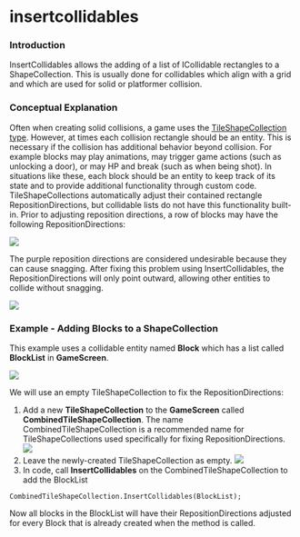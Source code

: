 # insertcollidables

### Introduction

InsertCollidables allows the adding of a list of ICollidable rectangles to a ShapeCollection. This is usually done for collidables which align with a grid and which are used for solid or platformer collision.

### Conceptual Explanation

Often when creating solid collisions, a game uses the [TileShapeCollection type](../glue-gluevault-component-pages-tile-graphics-plugin-tileshapecollection.md). However, at times each collision rectangle should be an entity. This is necessary if the collision has additional behavior beyond collision. For example blocks may play animations, may trigger game actions (such as unlocking a door), or may HP and break (such as when being shot). In situations like these, each block should be an entity to keep track of its state and to provide additional functionality through custom code. TileShapeCollections automatically adjust their contained rectangle RepositionDirections, but collidable lists do not have this functionality built-in. Prior to adjusting reposition directions, a row of blocks may have the following RepositionDirections:

![](../../../../media/2021-04-img\_606f1937e27db.png)

The purple reposition directions are considered undesirable because they can cause snagging. After fixing this problem using InsertCollidables, the RepositionDirections will only point outward, allowing other entities to collide without snagging.

![](../../../../media/2021-04-img\_606f1960a1e9c.png)

### Example - Adding Blocks to a ShapeCollection

This example uses a collidable entity named **Block** which has a list called **BlockList** in **GameScreen**.

![](../../../../media/2021-04-img\_606f1b18938c1.png)

We will use an empty TileShapeCollection to fix the RepositionDirections:

1. Add a new **TileShapeCollection** to the **GameScreen** called **CombinedTileShapeCollection**. The name CombinedTileShapeCollection is a recommended name for TileShapeCollections used specifically for fixing RepositionDirections. ![](../../../../media/2021-04-img\_606e7af403266.png)
2. Leave the newly-created TileShapeCollection as empty. ![](../../../../media/2021-04-img\_606e7b17605f1.png)
3. In code, call **InsertCollidables** on the CombinedTileShapeCollection to add the BlockList

&#x20;

```
CombinedTileShapeCollection.InsertCollidables(BlockList);
```

Now all blocks in the BlockList will have their RepositionDirections adjusted for every Block that is already created when the method is called.
